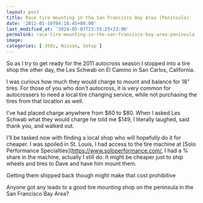```yaml
---
layout: post
title: Race tire mounting in the San Francisco Bay Area (Peninsula)
date: '2011-01-16T04:18:45+00:00'
last_modified_at: '2024-05-07T23:55:25+23:00'
permalink: race-tire-mounting-in-the-san-francisco-bay-area-peninsula
image:
categories: [ 350z, Nissan, Setup ]
---
```

So as I try to get ready for the 2011 autocross season I stopped into a tire shop the other day, the Les Schwab on El Camino in San Carlos, California.

I was curious how much they would charge to mount and balance for 18” tires. For those of you who don't autocross, it is very common for autocrossers to need a local tire changing service, while not purchasing the tires from that location as well.

I've had placed charge anywhere from $60 to $80. When I asked Les Schwab what they would charge he told me $149, I literally laughed, said thank you, and walked out.

I'll be tasked now with finding a local shop who will hopefully do it for cheaper. I was spoiled in St. Louis, I had access to the tire machine at [Solo Performance Specialties](https://www.soloperformance.com/, I had a % share in the machine, actually I still do. It might be cheaper just to ship wheels and tires to Dave and have him mount them.

Getting them shipped back though might make that cost prohibitive

Anyone got any leads to a good tire mounting shop on the peninsula in  the San Francisco Bay Area?

